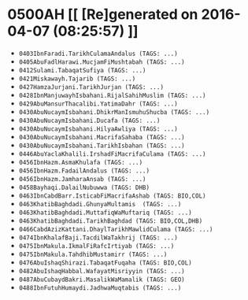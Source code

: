 # 0500AH [[ [Re]generated on 2016-04-07 (08:25:57) ]]

* `0403IbnFaradi.TarikhCulamaAndalus (TAGS: ...)`
* `0405AbuFadlHarawi.MucjamFiMushtabah (TAGS: ...)`
* `0412Sulami.TabaqatSufiya (TAGS: ...)`
* `0421Miskawayh.Tajarib (TAGS: ...)`
* `0427HamzaJurjani.TarikhJurjan (TAGS: ...)`
* `0428IbnManjuwayhIsbahani.RijalSahihMuslim (TAGS: ...)`
* `0429AbuMansurThacalibi.YatimaDahr (TAGS: ...)`
* `0430AbuNucaymIsbahani.DhikrManIsmuhuShucba (TAGS: ...)`
* `0430AbuNucaymIsbahani.Ducafa (TAGS: ...)`
* `0430AbuNucaymIsbahani.HilyaAwliya (TAGS: ...)`
* `0430AbuNucaymIsbahani.MacrifaSahaba (TAGS: ...)`
* `0430AbuNucaymIsbahani.TarikhIsbahan (TAGS: ...)`
* `0446AbuYaclaKhalili.IrshadFiMacrifaCulama (TAGS: ...)`
* `0456IbnHazm.AsmaKhulafa (TAGS: ...)`
* `0456IbnHazm.FadailAndalus (TAGS: ...)`
* `0456IbnHazm.JamharaAnsab (TAGS: ...)`
* `0458Bayhaqi.DalailNubuwwa (TAGS: DHB)`
* `0463IbnCabdBarr.IsticabFiMacrifaAshab (TAGS: BIO,COL)`
* `0463KhatibBaghdadi.GhunyaMultamis  (TAGS: ...)`
* `0463KhatibBaghdadi.MuttafiqWaMuftariq (TAGS: ...)`
* `0463KhatibBaghdadi.TarikhBaghdad (TAGS: BIO,COL,DHB)`
* `0466CabdAzizKattani.DhaylTarikhMawlidCulama (TAGS: ...)`
* `0474IbnKhalafBaji.TacdilWaTakhrij (TAGS: ...)`
* `0475IbnMakula.IkmalFiRafcIrtiyab (TAGS: ...)`
* `0475IbnMakula.TahdhibMustamirr (TAGS: ...)`
* `0476AbuIshaqShirazi.TabaqatFuqaha (TAGS: BIO,COL)`
* `0482AbuIshaqHabbal.WafayatMisriyyin (TAGS: ...)`
* `0487AbuCubaydBakri.MasalikWaMamalik (TAGS: GEO)`
* `0488IbnFutuhHumaydi.JadhwaMuqtabis (TAGS: ...)`
